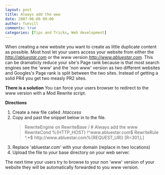 ```yaml
---
layout: post
title: Always add the www
date: 2007-06-08 09:00
author: funvill
comments: true
categories: [Tips and Tricks, Web development]
---
```

When creating a new website you want to create as little duplicate content as possible. Most host let your users access your website from either the <em>http://abluestar.com</em> or the www version <em>http://www.abluestar.com</em>. This can be dramaticly reduce your site's Page rank because is that most search engines see the 'www' and the 'non www' version as two different websites and Googles's Page rank is split between the two sites. Instead of getting a solid PR4 you get two measly PR2 sites.

<strong>There is a solution</strong>
You can force your users browser to redirect to the www version with a Mod Rewrite script.

<strong>Directions </strong>
<ol>
	<li>Create a new file called <em>.htaccess</em></li>
	<li>Copy and past the snippet below in to the file.
<blockquote> RewriteEngine on
RewriteBase /
# Always add the www
RewriteCond %{HTTP_HOST} !^www.abluestar.com$
RewriteRule ^.*$ http://www.abluestar.com%{REQUEST_URI} [R=301,L]</blockquote>
</li>
	<li>Replace 'abluestar.com' with your domain (replace in two locations)</li>
	<li>Upload the file to your base directory on your web server.</li>
</ol>
The next time your users try to browse to your non 'www' version of your website they will be automatically forwarded to you  www version.
